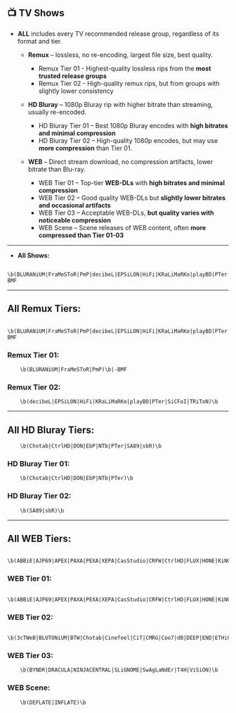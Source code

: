 ## 📺 TV Shows

- **ALL** includes every TV recommended release group, regardless of its format and tier.

  - **Remux** – lossless, no re-encoding, largest file size, best quality.
    - Remux Tier 01 - Highest-quality lossless rips from the **most trusted release groups**
    - Remux Tier 02 - High-quality remux rips, but from groups with slightly lower consistency
  
  - **HD Bluray** – 1080p Bluray rip with higher bitrate than streaming, usually re-encoded.
    - HD Bluray Tier 01 – Best 1080p Bluray encodes with **high bitrates and minimal compression**
    - HD Bluray Tier 02 – High-quality 1080p encodes, but may use **more compression** than Tier 01.
  
  - **WEB** – Direct stream download, no compression artifacts, lower bitrate than Blu-ray.
    - WEB Tier 01 – Top-tier **WEB-DLs** with **high bitrates and minimal compression**
    - WEB Tier 02 – Good quality WEB-DLs but **slightly lower bitrates and occasional artifacts**
    - WEB Tier 03 – Acceptable WEB-DLs, **but quality varies with noticeable compression**
    - WEB Scene – Scene releases of WEB content, often **more compressed than Tier 01-03**
---
- **All Shows:**
```
    \b(BLURANiUM|FraMeSToR|PmP|decibeL|EPSiLON|HiFi|KRaLiMaRKo|playBD|PTer|SiCFoI|TRiToN|Chotab|CtrlHD|DON|EbP|NTb|SA89|sbR|ABBiE|AJP69|APEX|PAXA|PEXA|XEPA|CasStudio|CRFW|FLUX|HONE|KiNGS|Kitsune|monkee|NOSiViD|NTG|QOQ|RTN|SiC|T6D|TOMMY|ViSUM|3cTWeB|BLUTONiUM|BTW|Cinefeel|CiT|CMRG|Coo7|dB|DEEP|END|ETHiCS|FC|Flights|GNOME|iJP|iKA|iT00NZ|JETIX|KHN|KiMCHI|LAZY|MiU|MZABI|NPMS|NYH|orbitron|PHOENiX|playWEB|PSiG|ROCCaT|RTFM|SbR|SDCC|SIGMA|SMURF|SPiRiT|TEPES|TVSmash|WELP|XEBEC|4KBEC|CEBEX|BYNDR|DRACULA|NINJACENTRAL|SLiGNOME|SwAgLaNdEr|T4H|ViSiON|DEFLATE|INFLATE)\b|-BMF
```
---
## **All Remux Tiers:**
```
    \b(BLURANiUM|FraMeSToR|PmP|decibeL|EPSiLON|HiFi|KRaLiMaRKo|playBD|PTer|SiCFoI|TRiToN)\b|-BMF
```
### **Remux Tier 01:**
```
    \b(BLURANiUM|FraMeSToR|PmP)\b|-BMF
```
### **Remux Tier 02:**
```
    \b(decibeL|EPSiLON|HiFi|KRaLiMaRKo|playBD|PTer|SiCFoI|TRiToN)\b
```
---
## **All HD Bluray Tiers:**
```
    \b(Chotab|CtrlHD|DON|EbP|NTb|PTer|SA89|sbR)\b
```
### **HD Bluray Tier 01:**
```
    \b(Chotab|CtrlHD|DON|EbP|NTb|PTer)\b
```
### **HD Bluray Tier 02:**
```
    \b(SA89|sbR)\b
```
---
## **All WEB Tiers:**
```
    \b(ABBiE|AJP69|APEX|PAXA|PEXA|XEPA|CasStudio|CRFW|CtrlHD|FLUX|HONE|KiNGS|Kitsune|monkee|NOSiViD|NTb|NTG|QOQ|RTN|SiC|T6D|TOMMY|ViSUM|3cTWeB|BLUTONiUM|BTW|Chotab|Cinefeel|CiT|CMRG|Coo7|dB|DEEP|END|ETHiCS|FC|Flights|GNOME|iJP|iKA|iT00NZ|JETIX|KHN|KiMCHI|LAZY|MiU|MZABI|NPMS|NYH|orbitron|PHOENiX|playWEB|PSiG|ROCCaT|RTFM|SA89|SbR|SDCC|SIGMA|SMURF|SPiRiT|TEPES|TVSmash|WELP|XEBEC|4KBEC|CEBEX|BYNDR|DRACULA|NINJACENTRAL|SLiGNOME|SwAgLaNdEr|T4H|ViSiON|DEFLATE|INFLATE)\b
```
### **WEB Tier 01:**
```
    \b(ABBiE|AJP69|APEX|PAXA|PEXA|XEPA|CasStudio|CRFW|CtrlHD|FLUX|HONE|KiNGS|Kitsune|monkee|NOSiViD|NTb|NTG|QOQ|RTN|SiC|T6D|TOMMY|ViSUM)\b
```
### **WEB Tier 02:**
```
    \b(3cTWeB|BLUTONiUM|BTW|Chotab|Cinefeel|CiT|CMRG|Coo7|dB|DEEP|END|ETHiCS|FC|Flights|GNOME|iJP|iKA|iT00NZ|JETIX|KHN|KiMCHI|LAZY|MiU|MZABI|NPMS|NYH|orbitron|PHOENiX|playWEB|PSiG|ROCCaT|RTFM|SA89|SbR|SDCC|SIGMA|SMURF|SPiRiT|TEPES|TVSmash|WELP|XEBEC|4KBEC|CEBEX)\b
```
### **WEB Tier 03:**
```
    \b(BYNDR|DRACULA|NINJACENTRAL|SLiGNOME|SwAgLaNdEr|T4H|ViSiON)\b
```
### **WEB Scene:**
```
    \b(DEFLATE|INFLATE)\b
```